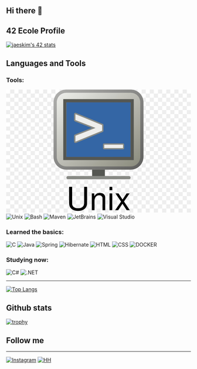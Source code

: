 ## Hi there 👋

## 42 Ecole Profile
[![jaeskim's 42 stats](https://badge42.herokuapp.com/api/stats/jberegon?privacyEmail=true)](https://github.com/JaeSeoKim/badge42)

## Languages and Tools
### Tools:

![Image alt](https://github.com/vasekva/vasekva/raw/main/icons/unix.jpg)
![Unix](https://img.shields.io/badge/-Unix-5C2D91?style=plastic&logo=unix)
![Bash](https://img.shields.io/badge/-Bash-5C2D91?style=plastic&logo=bash)
![Maven](https://img.shields.io/badge/-Maven-5C2D91?style=plastic&logo=maven)
![JetBrains](https://img.shields.io/badge/-JetBrains_IDE-5C2D91?style=plastic&logo=jetbrains)
<img alt="Visual Studio" src="https://img.shields.io/badge/VisualStudio-5C2D91.svg?style=plastic&logo=visual-studio&logoColor=white"/>

### Learned the basics:

![C](https://img.shields.io/badge/-C-0066CC?style=for-the-badge&logo=c&logoColor=white)
![Java](https://img.shields.io/badge/-Java-CC0000?style=for-the-badge&logo=java&logoColor=white)
![Spring](https://img.shields.io/badge/-Spring-CCCCCF?style=for-the-badge&logo=spring)
![Hibernate](https://img.shields.io/badge/-Hibernate-996633?style=for-the-badge&logo=hibernate)
![HTML](https://img.shields.io/badge/-HTML-FF6600?style=for-the-badge&logo=html)
![CSS](https://img.shields.io/badge/-CSS-0066CC?style=for-the-badge&logo=css)
![DOCKER](https://img.shields.io/badge/-DOCKER-99CCFF?style=for-the-badge&logo=docker)

### Studying now:

![C#](https://img.shields.io/badge/-C_Sharp-9933FF?style=for-the-badge&logo=csharp)
![.NET](https://img.shields.io/badge/-Framework-9933FF?style=for-the-badge&logo=.net)

---
[![Top Langs](https://github-readme-stats.vercel.app/api/top-langs/?username=vasekva&layout=compact)](https://github.com/anuraghazra/github-readme-stats)

[comment]: <> ([![Anurag's GitHub stats]&#40;https://github-readme-stats.vercel.app/api?username=vasekva&show_icons=true&theme=tokyonight&#41;]&#40;https://github.com/anuraghazra/github-readme-stats&#41;)
## Github stats
[![trophy](https://github-profile-trophy.vercel.app/?username=vasekva&theme=onedark)](https://github.com/ryo-ma/github-profile-vasekva)

## Follow me

---
[![Instagram](https://img.shields.io/badge/-Instagram-9966CC?style=for-the-badge&logo=instagram)](https://www.instagram.com/_datmol/)
[![HH](https://img.shields.io/badge/-hh.ru-CC0033?style=for-the-badge&logo=hh)](https://kazan.hh.ru/resume/0ec471d5ff08c69af70039ed1f6747355a5478)
